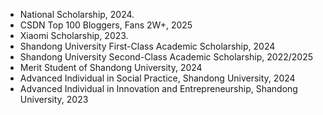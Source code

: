 - National Scholarship, 2024.
- CSDN Top 100 Bloggers, Fans 2W+, 2025
- Xiaomi Scholarship, 2023.
- Shandong University First-Class Academic Scholarship, 2024
- Shandong University Second-Class Academic Scholarship, 2022/2025
- Merit Student of Shandong University, 2024
- Advanced Individual in Social Practice, Shandong University, 2024
- Advanced Individual in Innovation and Entrepreneurship, Shandong University, 2023

